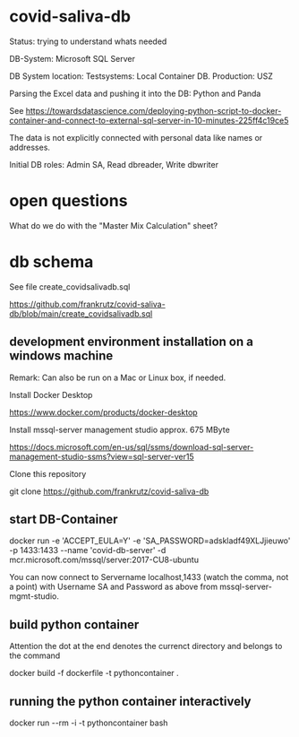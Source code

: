 

# covid-saliva-db

Status: trying to understand whats needed

DB-System: Microsoft SQL Server

DB System location: Testsystems: Local Container DB. Production: USZ

Parsing the Excel data and pushing it into the DB: Python and Panda

See  https://towardsdatascience.com/deploying-python-script-to-docker-container-and-connect-to-external-sql-server-in-10-minutes-225ff4c19ce5


The data is not explicitly connected with personal data like names or addresses.

Initial DB roles: Admin SA, Read dbreader, Write dbwriter

# open questions

What do we do with the "Master Mix Calculation" sheet?

# db schema

See file create_covidsalivadb.sql

https://github.com/frankrutz/covid-saliva-db/blob/main/create_covidsalivadb.sql

## development environment installation on a windows machine

Remark: Can also be run on a Mac or Linux box, if needed.

Install Docker Desktop

https://www.docker.com/products/docker-desktop

Install mssql-server management studio approx. 675 MByte

https://docs.microsoft.com/en-us/sql/ssms/download-sql-server-management-studio-ssms?view=sql-server-ver15

Clone this repository

git clone https://github.com/frankrutz/covid-saliva-db




## start DB-Container

docker run -e 'ACCEPT_EULA=Y' -e 'SA_PASSWORD=adskladf49XLJjieuwo' -p 1433:1433 --name 'covid-db-server' -d mcr.microsoft.com/mssql/server:2017-CU8-ubuntu

You can now connect to  Servername  localhost,1433  (watch the comma, not a point) with Username SA and Password as above from mssql-server-mgmt-studio.

## build python container

Attention the dot at the end denotes the currenct directory and belongs to the command

docker build -f dockerfile  -t  pythoncontainer .
 
## running the python container interactively
 
 docker run --rm -i -t pythoncontainer bash
 
 
